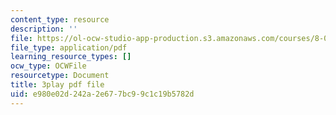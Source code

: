 ```yaml
---
content_type: resource
description: ''
file: https://ol-ocw-studio-app-production.s3.amazonaws.com/courses/8-01sc-classical-mechanics-fall-2016/e980e02d242a2e677bc99c1c19b5782d_V1I-vrXGl3A.pdf
file_type: application/pdf
learning_resource_types: []
ocw_type: OCWFile
resourcetype: Document
title: 3play pdf file
uid: e980e02d-242a-2e67-7bc9-9c1c19b5782d
---
```

